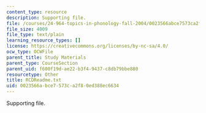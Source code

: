 ```yaml
---
content_type: resource
description: Supporting file.
file: /courses/24-964-topics-in-phonology-fall-2004/0023566abce7573ca2f80ed388ec6634_RCDReadme.txt
file_size: 4009
file_type: text/plain
learning_resource_types: []
license: https://creativecommons.org/licenses/by-nc-sa/4.0/
ocw_type: OCWFile
parent_title: Study Materials
parent_type: CourseSection
parent_uid: f600f19d-ae22-b3f4-9437-c8db79bbe880
resourcetype: Other
title: RCDReadme.txt
uid: 0023566a-bce7-573c-a2f8-0ed388ec6634
---
```

Supporting file.